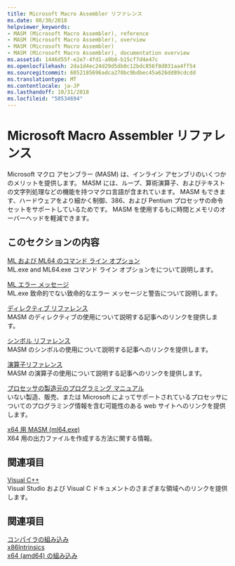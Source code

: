 ```yaml
---
title: Microsoft Macro Assembler リファレンス
ms.date: 08/30/2018
helpviewer_keywords:
- MASM (Microsoft Macro Assembler), reference
- MASM (Microsoft Macro Assembler), overview
- MASM (Microsoft Macro Assembler)
- MASM (Microsoft Macro Assembler), documentation overview
ms.assetid: 1446d55f-e2e7-4fd1-a9b8-b15cf7d4e47c
ms.openlocfilehash: 2da1d4ec24d29d5db0c12bdc856f8d031aa4ff54
ms.sourcegitcommit: 6052185696adca270bc9bdbec45a626dd89cdcdd
ms.translationtype: MT
ms.contentlocale: ja-JP
ms.lasthandoff: 10/31/2018
ms.locfileid: "50534694"
---
```

# <a name="microsoft-macro-assembler-reference"></a>Microsoft Macro Assembler リファレンス

Microsoft マクロ アセンブラー (MASM) は、インライン アセンブリのいくつかのメリットを提供します。 MASM には、ループ、算術演算子、およびテキストの文字列処理などの機能を持つマクロ言語が含まれています。 MASM もできます、ハードウェアをより細かく制御、386、および Pentium プロセッサの命令セットをサポートしているためです。 MASM を使用するもに時間とメモリのオーバーヘッドを軽減できます。

## <a name="in-this-section"></a>このセクションの内容

[ML および ML64 のコマンド ライン オプション](../../assembler/masm/ml-and-ml64-command-line-reference.md)<br/>
ML.exe and ML64.exe コマンド ライン オプションをについて説明します。

[ML エラー メッセージ](../../assembler/masm/ml-error-messages.md)<br/>
ML.exe 致命的でない致命的なエラー メッセージと警告について説明します。

[ディレクティブ リファレンス](../../assembler/masm/directives-reference.md)<br/>
MASM のディレクティブの使用について説明する記事へのリンクを提供します。

[シンボル リファレンス](../../assembler/masm/symbols-reference.md)<br/>
MASM のシンボルの使用について説明する記事へのリンクを提供します。

[演算子リファレンス](../../assembler/masm/operators-reference.md)<br/>
MASM の演算子の使用について説明する記事へのリンクを提供します。

[プロセッサの製造元のプログラミング マニュアル](../../assembler/masm/processor-manufacturer-programming-manuals.md)<br/>
いない製造、販売、または Microsoft によってサポートされているプロセッサについてのプログラミング情報を含む可能性のある web サイトへのリンクを提供します。

[x64 用 MASM (ml64.exe)](../../assembler/masm/masm-for-x64-ml64-exe.md)<br/>
X64 用の出力ファイルを作成する方法に関する情報。

## <a name="related-sections"></a>関連項目

[Visual C++](../../visual-cpp-in-visual-studio.md)<br/>
Visual Studio および Visual C ドキュメントのさまざまな領域へのリンクを提供します。

## <a name="see-also"></a>関連項目

[コンパイラの組み込み](../../intrinsics/compiler-intrinsics.md)<br/>
[x86Intrinsics](../../intrinsics/x86-intrinsics-list.md)<br/>
[x64 (amd64) の組み込み](../../intrinsics/x64-amd64-intrinsics-list.md)<br/>